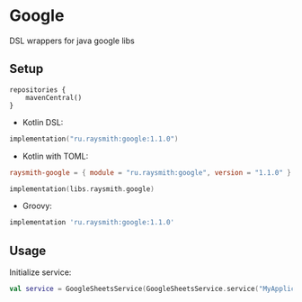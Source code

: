 # Google
DSL wrappers for java google libs

## Setup
```
repositories {
    mavenCentral()
}
```

- Kotlin DSL:
```kotlin
implementation("ru.raysmith:google:1.1.0")
```

- Kotlin with TOML:
```toml
raysmith-google = { module = "ru.raysmith:google", version = "1.1.0" }
```

```kotlin
implementation(libs.raysmith.google)
```

- Groovy:
```groovy
implementation 'ru.raysmith:google:1.1.0'
```


## Usage
Initialize service:
```kotlin
val service = GoogleSheetsService(GoogleSheetsService.service("MyApplication"))
```